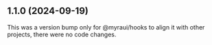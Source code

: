 ## 1.1.0 (2024-09-19)

This was a version bump only for @myraui/hooks to align it with other projects, there were no code changes.